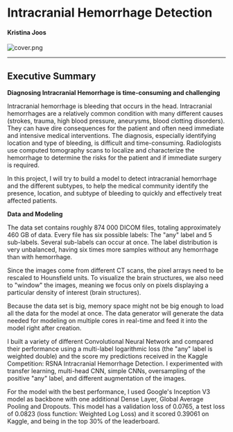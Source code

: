 #  Intracranial Hemorrhage Detection
#### Kristina Joos

![cover.png](attachment:../visuals/cover.png)


---
## Executive Summary

__Diagnosing Intracranial Hemorrhage is time-consuming and challenging__

Intracranial hemorrhage is bleeding that occurs in the head. Intracranial hemorrhages are a relatively common condition with many different causes (strokes, trauma, high blood pressure, aneurysms, blood clotting disorders). They can have dire consequences for the patient and often need immediate and intensive medical interventions.
The diagnosis, especially identifying location and type of bleeding, is difficult and time-consuming. Radiologists use computed tomography scans to localize and characterize the hemorrhage to determine the risks for the patient and if immediate surgery is required.

In this project, I will try to build a model to detect intracranial hemorrhage and the different subtypes, to help the medical community identify the presence, location, and subtype of bleeding to quickly and effectively treat affected patients.

__Data and Modeling__

The data set contains roughly 874 000 DICOM files, totaling approximately 460 GB of data.
Every file has six possible labels: The "any" label and 5 sub-labels. Several sub-labels can occur at once.
The label distribution is very unbalanced, having six times more samples without any hemorrhage than with hemorrhage.

Since the images come from different CT scans, the pixel arrays need to be rescaled to Hounsfield units.
To visualize the brain structures, we also need to "window" the images, meaning we focus only on pixels displaying a particular density of interest (brain structures).

Because the data set is big, memory space might not be big enough to load all the data for the model at once.
The data generator will generate the data needed for modeling on multiple cores in real-time and feed it into the model right after creation. 

I built a variety of different Convolutional Neural Network and compared their performance using a  multi-label logarithmic loss (the "any" label is weighted double) and the score my predictions received in the Kaggle Competition: RSNA Intracranial Hemorrhage Detection. I experimented with transfer learning, multi-head CNN, simple CNNs, oversampling of the positive "any" label, and different augmentation of the images. 

For the model with the best performance, I used Google's Inception V3 model as backbone with one additional Dense Layer, Global Average Pooling and Dropouts. This model has a validation loss of 0.0765, a test loss of 0.0823 (loss function: Weighted Log Loss) and it scored 0.39061 on Kaggle, and being in the top 30% of the leaderboard.





 


